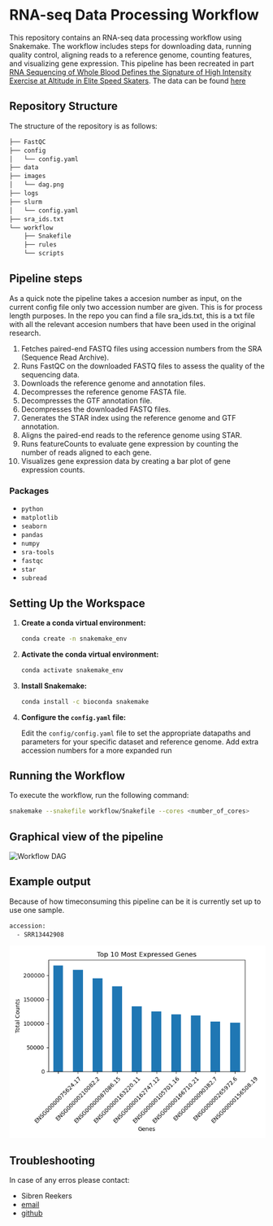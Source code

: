 # RNA-seq Data Processing Workflow

This repository contains an RNA-seq data processing workflow using Snakemake. The workflow includes steps for downloading data, running quality control, aligning reads to a reference genome, counting features, and visualizing gene expression. This pipeline has been recreated in part [RNA Sequencing of Whole Blood Defines the Signature of High Intensity Exercise at Altitude in Elite Speed Skaters](https://www.mdpi.com/2073-4425/13/4/574). The data can be found [here](https://www.ncbi.nlm.nih.gov/geo/query/acc.cgi?acc=GSE164890)

## Repository Structure

The structure of the repository is as follows:

```sh
├── FastQC
├── config
│   └── config.yaml
├── data
├── images
│   └── dag.png
├── logs
├── slurm
│   └── config.yaml
├── sra_ids.txt
└── workflow
    ├── Snakefile
    ├── rules
    └── scripts
```


## Pipeline steps

As a quick note the pipeline takes a accesion number as input, on the current config file only two accession number are given. This is for process length purposes. In the repo you can find a file sra_ids.txt, this is a txt file with all the relevant accesion numbers that have been used in the original research.

1. Fetches paired-end FASTQ files using accession numbers from the SRA (Sequence Read Archive).
2. Runs FastQC on the downloaded FASTQ files to assess the quality of the sequencing data.
3. Downloads the reference genome and annotation files.
4. Decompresses the reference genome FASTA file.
5. Decompresses the GTF annotation file.
6. Decompresses the downloaded FASTQ files.
7. Generates the STAR index using the reference genome and GTF annotation.
8. Aligns the paired-end reads to the reference genome using STAR.
9. Runs featureCounts to evaluate gene expression by counting the number of reads aligned to each gene.
10. Visualizes gene expression data by creating a bar plot of gene expression counts.

### Packages
- `python`
- `matplotlib`
- `seaborn`
- `pandas`
- `numpy`
- `sra-tools`
- `fastqc`
- `star`
- `subread`

## Setting Up the Workspace

1. **Create a conda virtual environment:**

    ```sh
    conda create -n snakemake_env
    ```

3. **Activate the conda virtual environment:**
   
    ```sh
    conda activate snakemake_env
    ``` 

2. **Install Snakemake:**

    ```sh
    conda install -c bioconda snakemake
    ```

3. **Configure the `config.yaml` file:**

    Edit the `config/config.yaml` file to set the appropriate datapaths and parameters for your specific dataset and reference genome.
    Add extra accession numbers for a more expanded run

## Running the Workflow
To execute the workflow, run the following command:

```sh
snakemake --snakefile workflow/Snakefile --cores <number_of_cores>
```
## Graphical view of the pipeline
![Workflow DAG](images/dag.png)

## Example output
Because of how timeconsuming this pipeline can be it is currently set up to use one sample.

```sh
accession: 
  - SRR13442908
```

![Gene expression barplot](plots/gene_expression_barplot.png)

## Troubleshooting

In case of any erros please contact:
- Sibren Reekers
- [email](sibrenreekers@gmail.com)
- [github](https://github.com/SibrenReekers)




